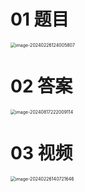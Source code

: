 # 01 题目

<img src="https://cvp.oss-cn-shanghai.aliyuncs.com/picgo/202402261240927.png" alt="image-20240226124005807" style="zoom:50%;" />



# 02 答案

<img src="https://cvp.oss-cn-shanghai.aliyuncs.com/202408172220248.png" alt="image-20240817222009114" style="zoom:50%;" />





# 03 视频

<img src="https://cvp.oss-cn-shanghai.aliyuncs.com/picgo/202402261407964.png" alt="image-20240226140721646" style="zoom:50%;" />